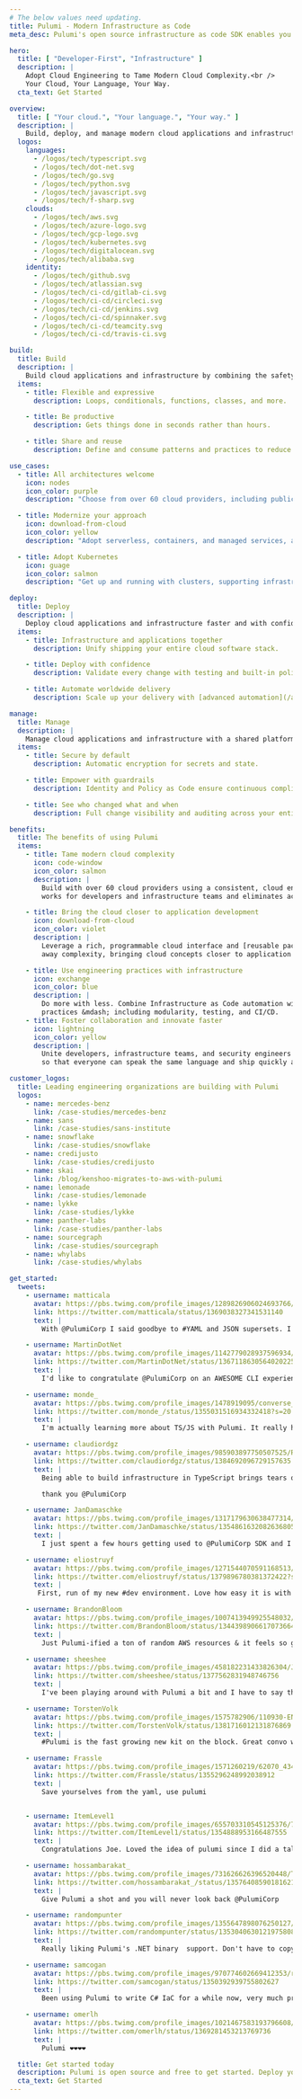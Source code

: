 ```yaml
---
# The below values need updating.
title: Pulumi - Modern Infrastructure as Code
meta_desc: Pulumi's open source infrastructure as code SDK enables you to create, deploy, and manage infrastructure on any cloud, using your favorite languages.

hero:
  title: [ "Developer-First", "Infrastructure" ]
  description: |
    Adopt Cloud Engineering to Tame Modern Cloud Complexity.<br />
    Your Cloud, Your Language, Your Way.
  cta_text: Get Started

overview:
  title: [ "Your cloud.", "Your language.", "Your way." ]
  description: |
    Build, deploy, and manage modern cloud applications and infrastructure using familiar languages, tools, and engineering practices.
  logos:
    languages:
      - /logos/tech/typescript.svg
      - /logos/tech/dot-net.svg
      - /logos/tech/go.svg
      - /logos/tech/python.svg
      - /logos/tech/javascript.svg
      - /logos/tech/f-sharp.svg
    clouds:
      - /logos/tech/aws.svg
      - /logos/tech/azure-logo.svg
      - /logos/tech/gcp-logo.svg
      - /logos/tech/kubernetes.svg
      - /logos/tech/digitalocean.svg
      - /logos/tech/alibaba.svg
    identity:
      - /logos/tech/github.svg
      - /logos/tech/atlassian.svg
      - /logos/tech/ci-cd/gitlab-ci.svg
      - /logos/tech/ci-cd/circleci.svg
      - /logos/tech/ci-cd/jenkins.svg
      - /logos/tech/ci-cd/spinnaker.svg
      - /logos/tech/ci-cd/teamcity.svg
      - /logos/tech/ci-cd/travis-ci.svg

build:
  title: Build
  description: |
    Build cloud applications and infrastructure by combining the safety and reliability of [infrastructure as code](/what-is/what-is-infrastructure-as-code/) with the power of familiar programming languages and tools.
  items:
    - title: Flexible and expressive
      description: Loops, conditionals, functions, classes, and more.

    - title: Be productive
      description: Gets things done in seconds rather than hours.

    - title: Share and reuse
      description: Define and consume patterns and practices to reduce boilerplate.

use_cases:
  - title: All architectures welcome
    icon: nodes
    icon_color: purple
    description: "Choose from over 60 cloud providers, including public, private, and hybrid architectures."

  - title: Modernize your approach
    icon: download-from-cloud
    icon_color: yellow
    description: "Adopt serverless, containers, and managed services, and bring them closer to development."

  - title: Adopt Kubernetes
    icon: guage
    icon_color: salmon
    description: "Get up and running with clusters, supporting infrastructure, and application workloads."

deploy:
  title: Deploy
  description: |
    Deploy cloud applications and infrastructure faster and with confidence, using one shared approach that works for day one and beyond for the entire team.
  items:
    - title: Infrastructure and applications together
      description: Unify shipping your entire cloud software stack.

    - title: Deploy with confidence
      description: Validate every change with testing and built-in policies.

    - title: Automate worldwide delivery
      description: Scale up your delivery with [advanced automation](/automation/) as you grow.

manage:
  title: Manage
  description: |
    Manage cloud applications and infrastructure with a shared platform that helps teams adopt [Cloud Engineering](/cloud-engineering/) through collaboration, visibility, and policies and controls.
  items:
    - title: Secure by default
      description: Automatic encryption for secrets and state.

    - title: Empower with guardrails
      description: Identity and Policy as Code ensure continuous compliance.

    - title: See who changed what and when
      description: Full change visibility and auditing across your entire organization.

benefits:
  title: The benefits of using Pulumi
  items:
    - title: Tame modern cloud complexity
      icon: code-window
      icon_color: salmon
      description: |
        Build with over 60 cloud providers using a consistent, cloud engineering approach that
        works for developers and infrastructure teams and eliminates accidental complexity.

    - title: Bring the cloud closer to application development
      icon: download-from-cloud
      icon_color: violet
      description: |
        Leverage a rich, programmable cloud interface and [reusable packages](/product/packages/) that abstract
        away complexity, bringing cloud concepts closer to application architectures.

    - title: Use engineering practices with infrastructure
      icon: exchange
      icon_color: blue
      description: |
        Do more with less. Combine Infrastructure as Code automation with tried-and-true software engineering
        practices &mdash; including modularity, testing, and CI/CD.
    - title: Foster collaboration and innovate faster
      icon: lightning
      icon_color: yellow
      description: |
        Unite developers, infrastructure teams, and security engineers around a common platform
        so that everyone can speak the same language and ship quickly and reliably.

customer_logos:
  title: Leading engineering organizations are building with Pulumi
  logos:
    - name: mercedes-benz
      link: /case-studies/mercedes-benz
    - name: sans
      link: /case-studies/sans-institute
    - name: snowflake
      link: /case-studies/snowflake
    - name: credijusto
      link: /case-studies/credijusto
    - name: skai
      link: /blog/kenshoo-migrates-to-aws-with-pulumi
    - name: lemonade
      link: /case-studies/lemonade
    - name: lykke
      link: /case-studies/lykke
    - name: panther-labs
      link: /case-studies/panther-labs
    - name: sourcegraph
      link: /case-studies/sourcegraph
    - name: whylabs
      link: /case-studies/whylabs

get_started:
  tweets:
    - username: matticala
      avatar: https://pbs.twimg.com/profile_images/1289826906024693766/LOdbjWdW_400x400.jpg
      link: https://twitter.com/matticala/status/1369038327341531140
      text: |
        With @PulumiCorp I said goodbye to #YAML and JSON supersets. I went back to what I love: #code. Code. End to end. Functional, even. #Kubernetes is pleasant again.

    - username: MartinDotNet
      avatar: https://pbs.twimg.com/profile_images/1142779028937596934/NsX3gdIU_400x400.png
      link: https://twitter.com/MartinDotNet/status/1367118630564020225
      text: |
        I'd like to congratulate @PulumiCorp on an AWESOME CLI experience... it's just beautiful

    - username: monde_
      avatar: https://pbs.twimg.com/profile_images/1478919095/converse_400x400.png
      link: https://twitter.com/monde_/status/1355031516934332418?s=20
      text: |
        I'm actually learning more about TS/JS with Pulumi. It really has been a joy to use. Kudos to the team for making such an awesome tool!

    - username: claudiordgz
      avatar: https://pbs.twimg.com/profile_images/985903897750507525/RH_psYD__400x400.jpg
      link: https://twitter.com/claudiordgz/status/1384692096729157635
      text: |
        Being able to build infrastructure in TypeScript brings tears of joy to my eyes

        thank you @PulumiCorp

    - username: JanDamaschke
      avatar: https://pbs.twimg.com/profile_images/1317179630638477314/592UdUFD_400x400.jpg
      link: https://twitter.com/JanDamaschke/status/1354861632082636805
      text: |
        I just spent a few hours getting used to @PulumiCorp SDK and I am already asking myself why I ever used #Terraform 😂  Real Infrastructure as Code all the way 💪 😍

    - username: eliostruyf
      avatar: https://pbs.twimg.com/profile_images/1271544070591168513/gnS95qjC_400x400.jpg
      link: https://twitter.com/eliostruyf/status/1379896780381372422?s=20
      text: |
       First, run of my new #dev environment. Love how easy it is with @PulumiCorp ❤️ 🚀 #InfrastructureAsCode

    - username: BrandonBloom
      avatar: https://pbs.twimg.com/profile_images/1007413949925548032/8FmwYujD_400x400.jpg
      link: https://twitter.com/BrandonBloom/status/1344398906617073664
      text: |
        Just Pulumi-ified a ton of random AWS resources & it feels so good.

    - username: sheeshee
      avatar: https://pbs.twimg.com/profile_images/458182231433826304/JQafPBkU_400x400.png
      link: https://twitter.com/sheeshee/status/1377562831948746756
      text: |
        I've been playing around with Pulumi a bit and I have to say this is really quite well done. The documentation is very polished and all tutorials I tried worked exactly copy paste out of the box.

    - username: TorstenVolk
      avatar: https://pbs.twimg.com/profile_images/1575782906/110930-ENMA-115240-web_400x400.jpg
      link: https://twitter.com/TorstenVolk/status/1381716012131876869
      text: |
        #Pulumi is the fast growing new kit on the block. Great convo with @PulumiCorp at what the (near) future holds in terms of platform capabilities. Very exciting. #cloudengineering #devops #gitops @ema_research

    - username: Frassle
      avatar: https://pbs.twimg.com/profile_images/1571260219/62070_434673459681_571169681_5323786_3642098_n_400x400.jpg
      link: https://twitter.com/Frassle/status/1355296248992038912
      text: |
        Save yourselves from the yaml, use pulumi


    - username: ItemLevel1
      avatar: https://pbs.twimg.com/profile_images/655703310545125376/7cI9yEyP_400x400.jpg
      link: https://twitter.com/ItemLevel1/status/1354888953166487555
      text: |
        Congratulations Joe. Loved the idea of pulumi since I did a talk with one of the first releases. I genuinely think this model is the future inside DevOps and out

    - username: hossambarakat_
      avatar: https://pbs.twimg.com/profile_images/731626626396520448/TDFYZwmH_400x400.jpg
      link: https://twitter.com/hossambarakat_/status/1357640859018162176
      text: |
        Give Pulumi a shot and you will never look back @PulumiCorp

    - username: randompunter
      avatar: https://pbs.twimg.com/profile_images/1355647898076250127/D9pez57M_400x400.jpg
      link: https://twitter.com/randompunter/status/1353040630121975808
      text: |
        Really liking Pulumi's .NET binary  support. Don't have to copy source code around environment pipelines and don't have to deal with runtime/sdk/re-compilation nonsense on deployment hosts / agents. Just native exe's ftw.

    - username: samcogan
      avatar: https://pbs.twimg.com/profile_images/970774602669412353/reTcugpM_400x400.jpg
      link: https://twitter.com/samcogan/status/1350392939755802627
      text: |
        Been using Pulumi to write C# IaC for a while now, very much prefer it to HCL.

    - username: omerlh
      avatar: https://pbs.twimg.com/profile_images/1021467583193796608/9odUKQCb_400x400.jpg
      link: https://twitter.com/omerlh/status/1369281453213769736
      text: |
        Pulumi ❤️❤️❤️❤️

  title: Get started today
  description: Pulumi is open source and free to get started. Deploy your first stack today.
  cta_text: Get Started
---
```

